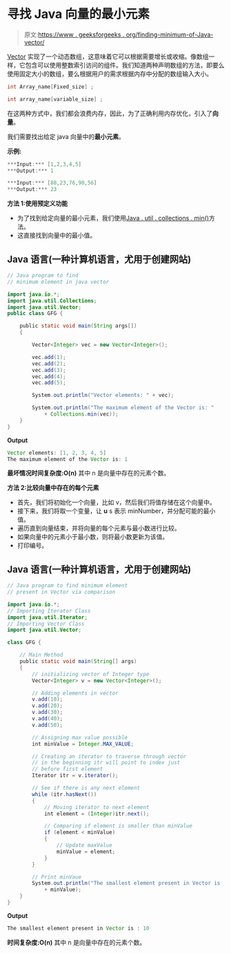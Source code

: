 # 寻找 Java 向量的最小元素

> 原文:[https://www . geeksforgeeks . org/finding-minimum-of-Java-vector/](https://www.geeksforgeeks.org/finding-minimum-element-of-java-vector/)

[Vector](https://www.geeksforgeeks.org/java-util-vector-class-java/) 实现了一个动态数组，这意味着它可以根据需要增长或收缩。像数组一样，它包含可以使用整数索引访问的组件。我们知道两种声明数组的方法，即要么使用固定大小的数组，要么根据用户的需求根据内存中分配的数组输入大小。

```java
int Array_name[Fixed_size] ;

int array_name[variable_size] ;
```

在这两种方式中，我们都会浪费内存，因此，为了正确利用内存优化，引入了**向量**。

我们需要找出给定 java 向量中的**最小元素**。

**示例:**

```java
***Input:*** [1,2,3,4,5]
***Output:*** 1

***Input:*** [88,23,76,90,56]
***Output:*** 23
```

**方法 1:使用预定义功能**

*   为了找到给定向量的最小元素，我们使用[Java . util . collections . min()](https://www.geeksforgeeks.org/collections-max-method-in-java-with-examples/)方法。
*   这直接找到向量中的最小值。

## Java 语言(一种计算机语言，尤用于创建网站)

```java
// Java program to find
// minimum element in java vector

import java.io.*;
import java.util.Collections;
import java.util.Vector;
public class GFG {

    public static void main(String args[])
    {

        Vector<Integer> vec = new Vector<Integer>();

        vec.add(1);
        vec.add(2);
        vec.add(3);
        vec.add(4);
        vec.add(5);

        System.out.println("Vector elements: " + vec);

        System.out.println("The maximum element of the Vector is: "
            + Collections.min(vec));
    }
}
```

**Output**

```java
Vector elements: [1, 2, 3, 4, 5]
The maximum element of the Vector is: 1
```

**最坏情况时间复杂度:O(n)** 其中 n 是向量中存在的元素个数。

**方法 2:比较向量中存在的每个元素**

*   首先，我们将初始化一个向量，比如 v，然后我们将值存储在这个向量中。
*   接下来，我们将取一个变量，让 **u** s 表示 minNumber，并分配可能的最小值。
*   遍历直到向量结束，并将向量的每个元素与最小数进行比较。
*   如果向量中的元素小于最小数，则将最小数更新为该值。
*   打印编号。

## Java 语言(一种计算机语言，尤用于创建网站)

```java
// Java program to find minimum element
// present in Vector via comparison

import java.io.*;
// Importing Iterator Class
import java.util.Iterator;
// Importing Vector Class
import java.util.Vector;

class GFG {

    // Main Method
    public static void main(String[] args)
    {
        // initializing vector of Integer type
        Vector<Integer> v = new Vector<Integer>();

        // Adding elements in vector
        v.add(10);
        v.add(20);
        v.add(30);
        v.add(40);
        v.add(50);

        // Assigning max value possible
        int minValue = Integer.MAX_VALUE;

        // Creating an iterator to traverse through vector
        // in the beginning itr will point to index just
        // before first element
        Iterator itr = v.iterator();

        // See if there is any next element
        while (itr.hasNext())
        {
            // Moving iterator to next element
            int element = (Integer)itr.next();

            // Comparing if element is smaller than minValue
            if (element < minValue) 
            {
                // Update maxValue
                minValue = element;
            }
        }

        // Print minVaue
        System.out.println("The smallest element present in Vector is : "
            + minValue);
    }
}
```

**Output**

```java
The smallest element present in Vector is : 10
```

**时间复杂度:O(n)** 其中 n 是向量中存在的元素个数。